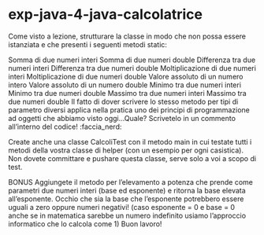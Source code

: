 # exp-java-4-java-calcolatrice

Come visto a lezione, strutturare la classe in modo che non possa essere istanziata e che presenti i seguenti metodi static:

Somma di due numeri interi
Somma di due numeri double
Differenza tra due numeri interi
Differenza tra due numeri double
Moltiplicazione di due numeri interi
Moltiplicazione di due numeri double
Valore assoluto di un numero intero
Valore assoluto di un numero double
Minimo tra due numeri interi
Minimo tra due numeri double
Massimo tra due numeri interi
Massimo tra due numeri double
Il fatto di dover scrivere lo stesso metodo per tipi di parametro diversi applica nella pratica uno dei principi di programmazione ad oggetti che abbiamo visto oggi…Quale? Scrivetelo in un commento all’interno del codice! :faccia_nerd:

Create anche una classe CalcoliTest con il metodo main in cui testate tutti i metodi della vostra classe di helper (con un esempio per ogni casistica). Non dovete committare e pushare questa classe, serve solo a voi a scopo di test.

BONUS
Aggiungete il metodo per l’elevamento a potenza che prende come parametri due numeri interi (base ed esponente) e ritorna la base elevata all’esponente. Occhio che sia la base che l’esponente potrebbero essere uguali a zero oppure numeri negativi!
(caso esponente = 0 e base = 0 anche se in matematica sarebbe un numero indefinito usiamo l’approccio informatico che lo calcola come 1)
Buon lavoro!
